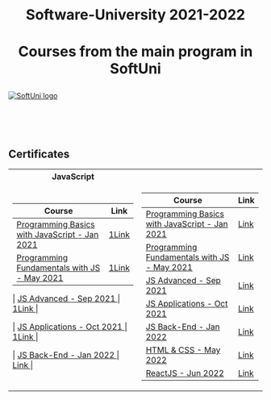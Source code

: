 # <p align="center">Software-University 2021-2022 <p>

# <p align="center"> Courses from the main program in SoftUni <p>

<a href="https://softuni.bg/trainings/courses" rel="Courses"> ![SoftUni logo][logo] </a>

[logo]: http://innovationstarterbox.bg/wp-content/uploads/2016/05/Softuni_logo_trasparent.png 'Logo Title Text 2'

<br/>
<br/>
<br/>

<h2> Certificates </h2>

<table>

<tr>
  <th> JavaScript </th>
</tr>

<tr>
<td>

| **Course**                                                                                                                                                   | **Link**                                                                    |
| ------------------------------------------------------------------------------------------------------------------------------------------------------------ | --------------------------------------------------------------------------- |
| <a href="https://softuni.bg/trainings/3206/programming-basics-with-javascript-january-2021#lesson-21558"> Programming Basics with JavaScript - Jan 2021 </a> | <a href="https://softuni.bg/certificates/details/100327/cfc98104"> 1Link </a> |
| <a href="https://softuni.bg/trainings/3367/js-fundamentals-may-2021"> Programming Fundamentals with JS - May 2021 </a>                                                                  | <a href="https://softuni.bg/certificates/details/111112/27b9e90a"> 1Link </a> |

| <a href="https://softuni.bg/trainings/3487/js-advanced-september-2021"> JS Advanced - Sep 2021 </a>                                                                  | <a href="https://softuni.bg/certificates/details/114669/f5a248e5"> 1Link </a> |

| <a href="https://softuni.bg/trainings/3488/js-applications-october-2021"> JS Applications - Oct 2021 </a>                                                                  | <a href="https://softuni.bg/certificates/details/120770/f302c44e"> 1Link </a> |

| <a href="https://softuni.bg/trainings/3594/js-back-end-january-2022"> JS Back-End - Jan 2022 </a>                                                                  | <a href="https://softuni.bg/certificates/details/127455/dc0a95a9"> Link </a> |

</td>

<td>

| **Course**                                                            | **Link**                                                   |
| --------------------------------------------------------------------- | ---------------------------------------------------------- |
| <a href="https://softuni.bg/trainings/3206/programming-basics-with-javascript-january-2021#lesson-21558" > Programming Basics with JavaScript - Jan 2021 </a>         | <a href="https://softuni.bg/certificates/details/100327/cfc98104"> Link</a> |
| <a href="https://softuni.bg/trainings/3367/js-fundamentals-may-2021"> Programming Fundamentals with JS - May 2021 </a> | <a href="https://softuni.bg/certificates/details/111112/27b9e90a"> Link</a> |
| <a href="https://softuni.bg/trainings/3487/js-advanced-september-2021"> JS Advanced - Sep 2021 </a>                                             | <a href="https://softuni.bg/certificates/details/114669/f5a248e5"> Link</a> |
| <a href="https://softuni.bg/trainings/3488/js-applications-october-2021"> JS Applications - Oct 2021 </a>                                                      | <a href="https://softuni.bg/certificates/details/120770/f302c44e"> Link</a> |
| <a href="https://softuni.bg/trainings/3594/js-back-end-january-2022"> JS Back-End - Jan 2022 </a>   | <a href="https://softuni.bg/certificates/details/127455/dc0a95a9"> Link</a> |
| <a href="https://softuni.bg/trainings/3726/html-and-css-may-2022"> HTML & CSS - May 2022 </a>                         | <a href=""> Link</a> |
| <a href="https://softuni.bg/trainings/3727/reactjs-june-2022"> ReactJS - Jun 2022 </a>                                     | <a href=""> Link</a> |


</td>

</tr>

</table>